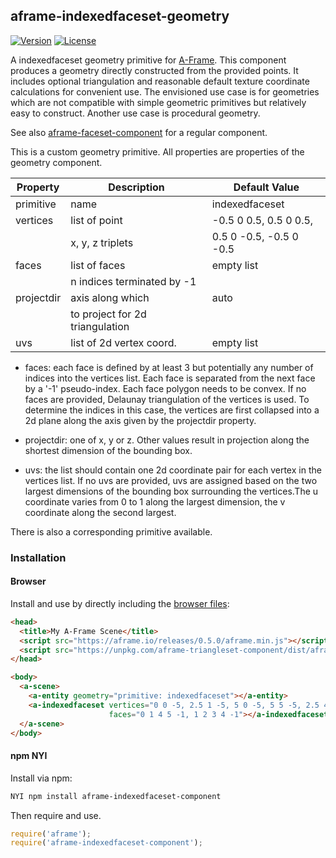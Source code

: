 ## aframe-indexedfaceset-geometry

[![Version](http://img.shields.io/npm/v/aframe-indexedfaceset-component.svg?style=flat-square)](https://npmjs.org/package/aframe-indexedfaceset-component)
[![License](http://img.shields.io/npm/l/aframe-indexedfaceset-component.svg?style=flat-square)](https://npmjs.org/package/aframe-indexedfaceset-component)

A indexedfaceset geometry primitive for [A-Frame](https://aframe.io). This component produces a geometry directly constructed from the provided points. It includes optional triangulation and reasonable default texture coordinate calculations for convenient use. The envisioned use case is for geometries which are not compatible with simple geometric primitives but relatively easy to construct. Another use case is procedural geometry.

See also [aframe-faceset-component](https://github.com/andreasplesch/aframe-faceset-component) for a regular component.

This is a custom geometry primitive. All properties are properties of the geometry component.

| Property | Description | Default Value |
| -------- | ----------- | ------------- |
| primitive | name | indexedfaceset |
| vertices |  list of point  |  -0.5 0 0.5, 0.5 0 0.5,
| |          x, y, z triplets  |     0.5 0 -0.5, -0.5 0 -0.5   |
| faces | list of faces | empty list|
| |         n indices terminated by -1 |  |
| projectdir | axis along which | auto|
| |          to project for 2d triangulation | |
| uvs |    list of 2d vertex coord.  | empty list |

- faces: each face is defined by at least 3 but potentially any number of indices into the vertices list. Each face is separated from the next face by a '-1' pseudo-index. Each face polygon needs to be convex. If no faces are provided, Delaunay triangulation of the vertices is used. To determine the indices in this case, the vertices are first collapsed into a 2d plane along the axis given by the projectdir property.

- projectdir: one of x, y or z. Other values result in projection along the shortest dimension of the bounding box.

- uvs: the list should contain one 2d coordinate pair for each vertex in the vertices list. If no uvs are provided, uvs are assigned based on the two largest dimensions of the bounding box surrounding the vertices.The u coordinate varies from 0 to 1 along the largest dimension, the v coordinate along the second largest.

There is also a corresponding <a-indexedfaceset> primitive available.

### Installation

#### Browser

Install and use by directly including the [browser files](dist):

```html
<head>
  <title>My A-Frame Scene</title>
  <script src="https://aframe.io/releases/0.5.0/aframe.min.js"></script>
  <script src="https://unpkg.com/aframe-triangleset-component/dist/aframe-indexedfaceset-component.min.js"></script>
</head>

<body>
  <a-scene>
    <a-entity geometry="primitive: indexedfaceset"></a-entity>
    <a-indexedfaceset vertices="0 0 -5, 2.5 1 -5, 5 0 -5, 5 5 -5, 2.5 4 -5, 0 5 -5"
                      faces="0 1 4 5 -1, 1 2 3 4 -1"></a-indexedfaceset>
  </a-scene>
</body>
```

<!-- If component is accepted to the Registry, uncomment this. -->
<!--
Or with [angle](https://npmjs.com/package/angle/), you can install the proper
version of the component straight into your HTML file, respective to your
version of A-Frame:

```sh
angle install aframe-indexedfaceset-component
```
-->

#### npm NYI

Install via npm:

```bash
NYI npm install aframe-indexedfaceset-component
```

Then require and use.

```js
require('aframe');
require('aframe-indexedfaceset-component');
```
